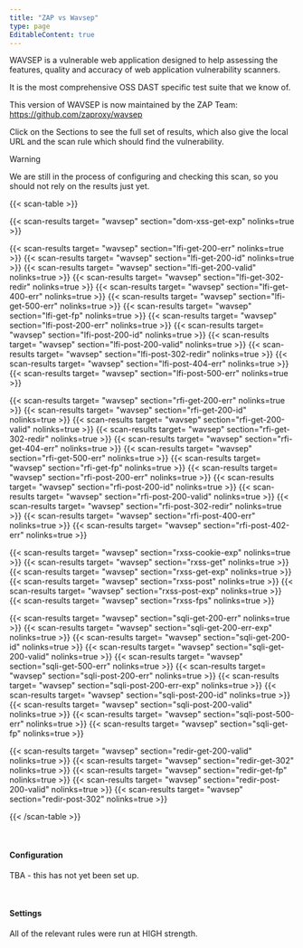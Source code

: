 ```yaml
---
title: "ZAP vs Wavsep"
type: page
EditableContent: true
---
```

WAVSEP is a vulnerable web application designed to help assessing the features, quality and accuracy of web application vulnerability scanners.

It is the most comprehensive OSS DAST specific test suite that we know of.

This version of WAVSEP is now maintained by the ZAP Team: https://github.com/zaproxy/wavsep

Click on the Sections to see the full set of results, which also give the local URL and the scan rule which should find the vulnerability.

> [!WARNING]
> We are still in the process of configuring and checking this scan, so you should not rely on the results just yet.

{{< scan-table >}}

  {{< scan-results target= "wavsep" section="dom-xss-get-exp" nolinks=true >}}
  
  {{< scan-results target= "wavsep" section="lfi-get-200-err" nolinks=true >}}
  {{< scan-results target= "wavsep" section="lfi-get-200-id" nolinks=true >}}
  {{< scan-results target= "wavsep" section="lfi-get-200-valid" nolinks=true >}}
  {{< scan-results target= "wavsep" section="lfi-get-302-redir" nolinks=true >}}
  {{< scan-results target= "wavsep" section="lfi-get-400-err" nolinks=true >}}
  {{< scan-results target= "wavsep" section="lfi-get-500-err" nolinks=true >}}
  {{< scan-results target= "wavsep" section="lfi-get-fp" nolinks=true >}}
  {{< scan-results target= "wavsep" section="lfi-post-200-err" nolinks=true >}}
  {{< scan-results target= "wavsep" section="lfi-post-200-id" nolinks=true >}}
  {{< scan-results target= "wavsep" section="lfi-post-200-valid" nolinks=true >}}
  {{< scan-results target= "wavsep" section="lfi-post-302-redir" nolinks=true >}}
  {{< scan-results target= "wavsep" section="lfi-post-404-err" nolinks=true >}}
  {{< scan-results target= "wavsep" section="lfi-post-500-err" nolinks=true >}}

  {{< scan-results target= "wavsep" section="rfi-get-200-err" nolinks=true >}}
  {{< scan-results target= "wavsep" section="rfi-get-200-id" nolinks=true >}}
  {{< scan-results target= "wavsep" section="rfi-get-200-valid" nolinks=true >}}
  {{< scan-results target= "wavsep" section="rfi-get-302-redir" nolinks=true >}}
  {{< scan-results target= "wavsep" section="rfi-get-404-err" nolinks=true >}}
  {{< scan-results target= "wavsep" section="rfi-get-500-err" nolinks=true >}}
  {{< scan-results target= "wavsep" section="rfi-get-fp" nolinks=true >}}
  {{< scan-results target= "wavsep" section="rfi-post-200-err" nolinks=true >}}
  {{< scan-results target= "wavsep" section="rfi-post-200-id" nolinks=true >}}
  {{< scan-results target= "wavsep" section="rfi-post-200-valid" nolinks=true >}}
  {{< scan-results target= "wavsep" section="rfi-post-302-redir" nolinks=true >}}
  {{< scan-results target= "wavsep" section="rfi-post-400-err" nolinks=true >}}
  {{< scan-results target= "wavsep" section="rfi-post-402-err" nolinks=true >}}
  
  {{< scan-results target= "wavsep" section="rxss-cookie-exp" nolinks=true >}}
  {{< scan-results target= "wavsep" section="rxss-get" nolinks=true >}}
  {{< scan-results target= "wavsep" section="rxss-get-exp" nolinks=true >}}
  {{< scan-results target= "wavsep" section="rxss-post" nolinks=true >}}
  {{< scan-results target= "wavsep" section="rxss-post-exp" nolinks=true >}}
  {{< scan-results target= "wavsep" section="rxss-fps" nolinks=true >}}

  {{< scan-results target= "wavsep" section="sqli-get-200-err" nolinks=true >}}
  {{< scan-results target= "wavsep" section="sqli-get-200-err-exp" nolinks=true >}}
  {{< scan-results target= "wavsep" section="sqli-get-200-id" nolinks=true >}}
  {{< scan-results target= "wavsep" section="sqli-get-200-valid" nolinks=true >}}
  {{< scan-results target= "wavsep" section="sqli-get-500-err" nolinks=true >}}
  {{< scan-results target= "wavsep" section="sqli-post-200-err" nolinks=true >}}
  {{< scan-results target= "wavsep" section="sqli-post-200-err-exp" nolinks=true >}}
  {{< scan-results target= "wavsep" section="sqli-post-200-id" nolinks=true >}}
  {{< scan-results target= "wavsep" section="sqli-post-200-valid" nolinks=true >}}
  {{< scan-results target= "wavsep" section="sqli-post-500-err" nolinks=true >}}
  {{< scan-results target= "wavsep" section="sqli-get-fp" nolinks=true >}}

  {{< scan-results target= "wavsep" section="redir-get-200-valid" nolinks=true >}}
  {{< scan-results target= "wavsep" section="redir-get-302" nolinks=true >}}
  {{< scan-results target= "wavsep" section="redir-get-fp" nolinks=true >}}
  {{< scan-results target= "wavsep" section="redir-post-200-valid" nolinks=true >}}
  {{< scan-results target= "wavsep" section="redir-post-302" nolinks=true >}}

{{< /scan-table >}}

&nbsp;  

#### Configuration

TBA - this has not yet been set up.

&nbsp;  

#### Settings

All of the relevant rules were run at HIGH strength.